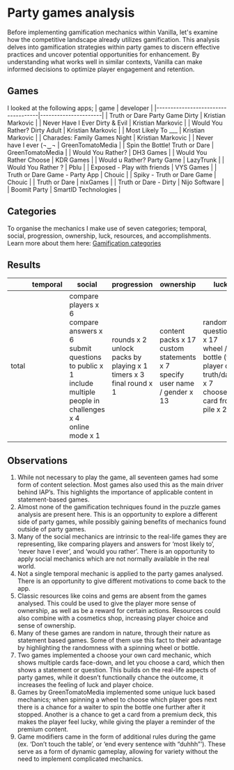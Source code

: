# Party games analysis
Before implementing gamification mechanics within Vanilla, let's examine how the competitive landscape already utilizes gamification. This analysis delves into gamification strategies within party games to discern effective practices and uncover potential opportunities for enhancement. By understanding what works well in similar contexts, Vanilla can make informed decisions to optimize player engagement and retention.

## Games
I looked at the following apps;
| game                               | developer            |
|------------------------------------|----------------------|
| Truth or Dare Party Game Dirty     | Kristian Markovic    |
| Never Have I Ever Dirty &amp; Evil | Kristian Markovic    |
| Would You Rather? Dirty Adult      | Kristian Markovic    |
| Most Likely To ___                 | Kristian Markovic    |
| Charades: Family Games Night       | Kristian Markovic    |
| Never have I ever (¬‿¬             | GreenTomatoMedia     |
| Spin the Bottle! Truth or Dare     | GreenTomatoMedia     |
| Would You Rather?                  | DH3 Games            |
| Would You Rather Choose            | KDR Games            |
| Would u Rather? Party Game         | LazyTrunk            |
| Would You Rather ?                 | Pblu                 |
| Exposed - Play with friends        | VYS Games            |
| Truth or Dare Game - Party App     | Chouic               |
| Spiky - Truth or Dare Game         | Chouic               |
| Truth or Dare                      | nixGames             |
| Truth or Dare - Dirty              | Nijo Software        |
| Boomit Party                       | SmartID Technologies |

## Categories
To organise the mechanics I make use of seven categories; temporal, social, progression, ownership, luck, resources, and accomplishments. Learn more about them here: [Gamification categories](https://github.com/NickVanGerwen/GamificationForPlayerRetention/blob/Readme/GamificationCategories.md)

## Results
|       | temporal | social                                                                                                                           | progression                                                       | ownership                                                                | luck                                                                                          | resources          | accomplishments |
|-------|----------|----------------------------------------------------------------------------------------------------------------------------------|-------------------------------------------------------------------|--------------------------------------------------------------------------|-----------------------------------------------------------------------------------------------|--------------------|-----------------|
| total |          | compare players x 6<br /> compare answers x 6<br /> submit questions to public x 1<br /> include multiple people in challenges x 4<br /> online mode x 1 | rounds x 2<br /> unlock packs by playing x 1<br /> timers x 3<br /> final round x 1 | content packs x 17<br /> custom statements x 7<br /> specify user name / gender x 13 | random questions x 17<br /> wheel / bottle (for player or truth/dare) x 7<br /> choose card from pile x 2 | game modifiers x 5 |                 |

## Observations

1. While not necessary to play the game, all seventeen games had some form of content selection. Most games also used this as the main driver behind IAP’s. This highlights the importance of applicable content in statement-based games.
2. Almost none of the gamification techniques found in the puzzle games analysis are present here. This is an opportunity to explore a different side of party games, while possibly gaining benefits of mechanics found outside of party games. 
3. Many of the social mechanics are intrinsic to the real-life games they are representing, like comparing players and answers for ‘most likely to’, ‘never have I ever’, and ‘would you rather’. There is an opportunity to apply social mechanics which are not normally available in the real world.
4. Not a single temporal mechanic is applied to the party games analysed. There is an opportunity to give different motivations to come back to the app. 
5. Classic resources like coins and gems are absent from the games analysed. This could be used to give the player more sense of ownership, as well as be a reward for certain actions. Resources could also combine with a cosmetics shop, increasing player choice and sense of ownership.
6. Many of these games are random in nature, through their nature as statement based games. Some of them use this fact to their advantage by highlighting the randomness with a spinning wheel or bottle.
7. Two games implemented a choose your own card mechanic, which shows multiple cards face-down, and let you choose a card, which then shows a statement or question. This builds on the real-life aspects of party games, while it doesn’t functionally chance the outcome, it increases the feeling of luck and player choice.
8. Games by GreenTomatoMedia implemented some unique luck based mechanics; when spinning a wheel to choose which player goes next there is a chance for a waiter to spin the bottle one further after it stopped. Another is a chance to get a card from a premium deck, this makes the player feel lucky, while giving the player a reminder of the premium content.
9. Game modifiers came in the form of additional rules during the game (ex. ‘Don’t touch the table’, or ‘end every sentence with “duhhh”’). These serve as a form of dynamic gameplay, allowing for variety without the need to implement complicated mechanics.

